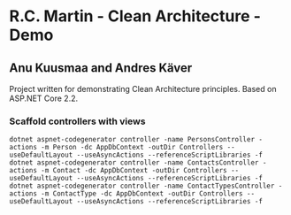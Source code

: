 # R.C. Martin - Clean Architecture - Demo
## Anu Kuusmaa and Andres Käver

Project written for demonstrating Clean Architecture principles. Based on ASP.NET Core 2.2.

### Scaffold controllers with views
~~~
dotnet aspnet-codegenerator controller -name PersonsController -actions -m Person -dc AppDbContext -outDir Controllers --useDefaultLayout --useAsyncActions --referenceScriptLibraries -f
dotnet aspnet-codegenerator controller -name ContactsController -actions -m Contact -dc AppDbContext -outDir Controllers --useDefaultLayout --useAsyncActions --referenceScriptLibraries -f
dotnet aspnet-codegenerator controller -name ContactTypesController -actions -m ContactType -dc AppDbContext -outDir Controllers --useDefaultLayout --useAsyncActions --referenceScriptLibraries -f
~~~